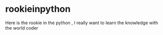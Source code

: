 # rookieinpython
Here is the rookie in the python , I really want to learn the knowledge with the world coder
